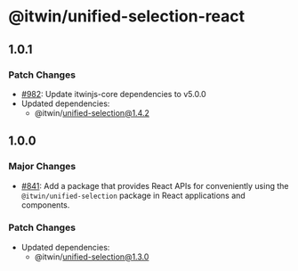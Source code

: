 # @itwin/unified-selection-react

## 1.0.1

### Patch Changes

- [#982](https://github.com/iTwin/presentation/pull/982): Update itwinjs-core dependencies to v5.0.0
- Updated dependencies:
  - @itwin/unified-selection@1.4.2

## 1.0.0

### Major Changes

- [#841](https://github.com/iTwin/presentation/pull/841): Add a package that provides React APIs for conveniently using the `@itwin/unified-selection` package in React applications and components.

### Patch Changes

- Updated dependencies:
  - @itwin/unified-selection@1.3.0
